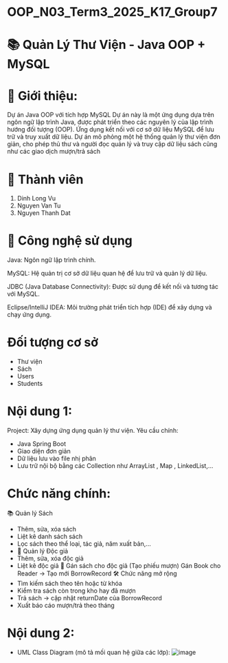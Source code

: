 # OOP_N03_Term3_2025_K17_Group7
# 📚 Quản Lý Thư Viện - Java OOP + MySQL
# 📌 Giới thiệu:

Dự án Java OOP với tích hợp MySQL
Dự án này là một ứng dụng dựa trên ngôn ngữ lập trình Java, được phát triển theo các nguyên lý của lập trình hướng đối tượng (OOP). Ứng dụng kết nối với cơ sở dữ liệu MySQL để lưu trữ và truy xuất dữ liệu. Dự án mô phỏng một hệ thống quản lý thư viện đơn giản, cho phép thủ thư và người đọc quản lý và truy cập dữ liệu sách cũng như các giao dịch mượn/trả sách
# 👥 Thành viên
1. Dinh Long Vu
2. Nguyen Van Tu
3. Nguyen Thanh Dat

# 🧰 Công nghệ sử dụng
Java: Ngôn ngữ lập trình chính.

MySQL: Hệ quản trị cơ sở dữ liệu quan hệ để lưu trữ và quản lý dữ liệu.

JDBC (Java Database Connectivity): Được sử dụng để kết nối và tương tác với MySQL.

Eclipse/IntelliJ IDEA: Môi trường phát triển tích hợp (IDE) để xây dựng và chạy ứng dụng.

# Đối tượng cơ sở
- Thư viện
- Sách
- Users
- Students


# Nội dung 1:
Project: Xây dựng ứng dụng quản lý thư viện. Yêu cầu chính:
- Java Spring Boot
- Giao diện đơn giản
- Dữ liệu lưu vào file nhị phân
- Lưu trữ nội bộ bằng các Collection như ArrayList , Map , LinkedList,...
# Chức năng chính:
📚 Quản lý Sách
- Thêm, sửa, xóa sách
- Liệt kê danh sách sách
- Lọc sách theo thể loại, tác giả, năm xuất bản,...
- 👤 Quản lý Độc giả
- Thêm, sửa, xóa độc giả
- Liệt kê độc giả
🔁 Gán sách cho độc giả (Tạo phiếu mượn)
Gán Book cho Reader → Tạo mới BorrowRecord
🛠️ Chức năng mở rộng
- Tìm kiếm sách theo tên hoặc từ khóa
- Kiểm tra sách còn trong kho hay đã mượn
- Trả sách → cập nhật returnDate của BorrowRecord
- Xuất báo cáo mượn/trả theo tháng
# Nội dung 2:
- UML Class Diagram (mô tả mối quan hệ giữa các lớp):
![image](https://github.com/user-attachments/assets/77ac0b69-48ae-458c-b627-97bd6e435b1c)


